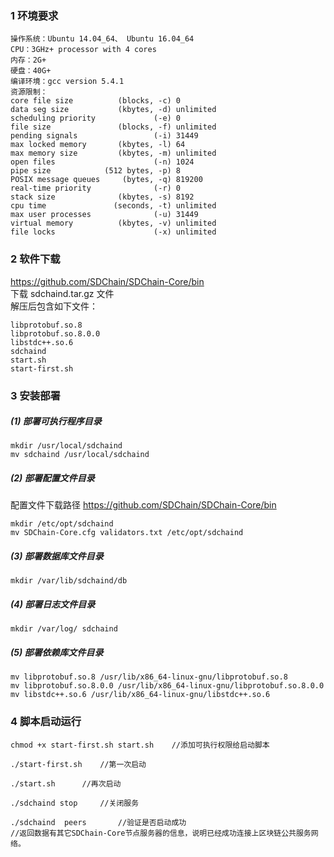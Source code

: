 ### 1	环境要求
```
操作系统：Ubuntu 14.04_64、 Ubuntu 16.04_64
CPU：3GHz+ processor with 4 cores 
内存：2G+
硬盘：40G+
编译环境：gcc version 5.4.1
资源限制：
core file size          (blocks, -c) 0
data seg size           (kbytes, -d) unlimited
scheduling priority             (-e) 0
file size               (blocks, -f) unlimited
pending signals                 (-i) 31449
max locked memory       (kbytes, -l) 64
max memory size         (kbytes, -m) unlimited
open files                      (-n) 1024
pipe size            (512 bytes, -p) 8
POSIX message queues     (bytes, -q) 819200
real-time priority              (-r) 0
stack size              (kbytes, -s) 8192
cpu time               (seconds, -t) unlimited
max user processes              (-u) 31449
virtual memory          (kbytes, -v) unlimited
file locks                      (-x) unlimited
```

### 2	软件下载
https://github.com/SDChain/SDChain-Core/bin  
下载 sdchaind.tar.gz 文件  
解压后包含如下文件：
```
libprotobuf.so.8
libprotobuf.so.8.0.0
libstdc++.so.6
sdchaind
start.sh
start-first.sh
```
### 3	安装部署
#####  (1)	部署可执行程序目录
``` 
mkdir /usr/local/sdchaind
mv sdchaind /usr/local/sdchaind
```
##### (2)	部署配置文件目录
配置文件下载路径 https://github.com/SDChain/SDChain-Core/bin 
```
mkdir /etc/opt/sdchaind
mv SDChain-Core.cfg validators.txt /etc/opt/sdchaind
```

##### (3)  部署数据库文件目录
```
mkdir /var/lib/sdchaind/db
```

##### (4)	部署日志文件目录
```
mkdir /var/log/ sdchaind
```

##### (5)	部署依赖库文件目录
```
mv libprotobuf.so.8 /usr/lib/x86_64-linux-gnu/libprotobuf.so.8
mv libprotobuf.so.8.0.0 /usr/lib/x86_64-linux-gnu/libprotobuf.so.8.0.0
mv libstdc++.so.6 /usr/lib/x86_64-linux-gnu/libstdc++.so.6
```

### 4	脚本启动运行
```
chmod +x start-first.sh start.sh    //添加可执行权限给启动脚本
```

```
./start-first.sh    //第一次启动
```
```
./start.sh      //再次启动
```
```
./sdchaind stop     //关闭服务
```
```
./sdchaind  peers       //验证是否启动成功
//返回数据有其它SDChain-Core节点服务器的信息，说明已经成功连接上区块链公共服务网络。
```
